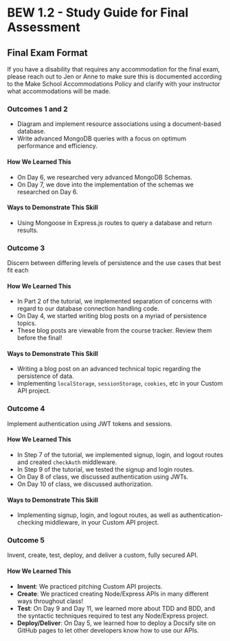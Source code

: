 # BEW 1.2 - Study Guide for Final Assessment

## Final Exam Format

 If you have a disability that requires any accommodation for the final exam, please reach out to Jen or Anne to make sure this is documented according to the Make School Accommodations Policy and clarify with your instructor what accommodations will be made.

### Outcomes 1 and 2

* Diagram and implement resource associations using a document-based database.
* Write advanced MongoDB queries with a focus on optimum performance and efficiency.

#### How We Learned This

* On Day 6, we researched very advanced MongoDB Schemas.
* On Day 7, we dove into the implementation of the schemas we researched on Day 6.

#### Ways to Demonstrate This Skill

* Using Mongoose in Express.js routes to query a database and return results.

### Outcome 3

Discern between differing levels of persistence and the use cases that best fit each

#### How We Learned This

* In Part 2 of the tutorial, we implemented separation of concerns with regard to our database connection handling code.
* On Day 4, we started writing blog posts on a myriad of persistence topics.
* These blog posts are viewable from the course tracker. Review them before the final!

#### Ways to Demonstrate This Skill

* Writing a blog post on an advanced technical topic regarding the persistence of data.
* Implementing `localStorage`, `sessionStorage`, `cookies`, etc in your Custom API project.

### Outcome 4

Implement authentication using JWT tokens and sessions.

#### How We Learned This

* In Step 7 of the tutorial, we implemented signup, login, and logout routes and created `checkAuth` middleware.
* In Step 9 of the tutorial, we tested the signup and login routes.
* On Day 8 of class, we discussed authentication using JWTs.
* On Day 10 of class, we discussed authorization.

#### Ways to Demonstrate This Skill

* Implementing signup, login, and logout routes, as well as authentication-checking middleware, in your Custom API project.

### Outcome 5

Invent, create, test, deploy, and deliver a custom, fully secured API.

#### How We Learned This

* **Invent**: We practiced pitching Custom API projects.
* **Create**: We practiced creating Node/Express APIs in many different ways throughout class!
* **Test**: On Day 9 and Day 11, we learned more about TDD and BDD, and the syntactic techniques required to test any Node/Express project.
* **Deploy/Deliver**: On Day 5, we learned how to deploy a Docsify site on GitHub pages to let other developers know how to use our APIs.
